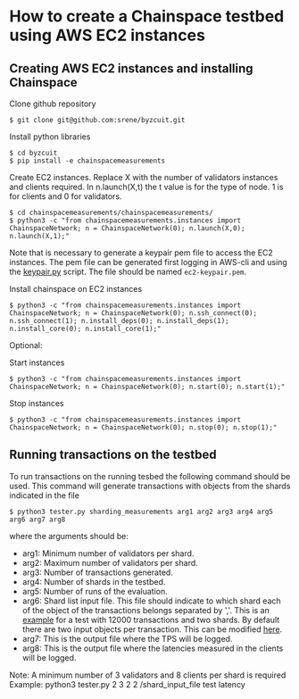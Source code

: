 
# How to create a Chainspace testbed using AWS EC2 instances

## Creating AWS EC2 instances and installing Chainspace 

Clone github repository
```shell
$ git clone git@github.com:srene/byzcuit.git
```

Install python libraries
```shell
$ cd byzcuit
$ pip install -e chainspacemeasurements
```

Create EC2 instances. Replace X with the number of validators instances and clients required. In n.launch(X,t) the t value is for the type of node. 1 is for clients and 0 for validators.
```shell
$ cd chainspacemeasurements/chainspacemeasurements/
$ python3 -c "from chainspacemeasurements.instances import ChainspaceNetwork; n = ChainspaceNetwork(0); n.launch(X,0); n.launch(X,1);"  
```
Note that is necessary to generate a keypair pem file to access the EC2 instances. The pem file can be generated first logging in AWS-cli and using the [keypair.py](https://github.com/srene/byzcuit/blob/master/chainspacemeasurements/chainspacemeasurements/keypair.py) script. The file should be named `ec2-keypair.pem`.


Install chainspace on EC2 instances
```shell
$ python3 -c "from chainspacemeasurements.instances import ChainspaceNetwork; n = ChainspaceNetwork(0); n.ssh_connect(0); n.ssh_connect(1); n.install_deps(0); n.install_deps(1); n.install_core(0); n.install_core(1);"
```

Optional:

Start instances
```shell
$ python3 -c "from chainspacemeasurements.instances import ChainspaceNetwork; n = ChainspaceNetwork(0); n.start(0); n.start(1);"
```

Stop instances
```shell
$ python3 -c "from chainspacemeasurements.instances import ChainspaceNetwork; n = ChainspaceNetwork(0); n.stop(0); n.stop(1);"
```

## Running transactions on the testbed

To run transactions on the running tesbed the following command should be used. This command will generate transactions with objects from the shards indicated in the file 

```shell
$ python3 tester.py sharding_measurements arg1 arg2 arg3 arg4 arg5 arg6 arg7 arg8 
```
where the arguments should be:

* arg1: Minimum number of validators per shard.
* arg2: Maximum number of validators per shard.
* arg3: Number of transactions generated.
* arg4: Number of shards in the testbed.
* arg5: Number of runs of the evaluation.
* arg6: Shard list input file. This file should indicate to which shard each of the object of the transactions belongs separated by ','. This is an [example](https://github.com/srene/byzcuit/blob/master/chainspacemeasurements/chainspacemeasurements/shards.txt) for a test with 12000 transactions and two shards. By default there are two input objects per transaction. This can be modified [here](https://github.com/srene/byzcuit/blob/79dc906b79c4b371b342760d6dc6a9ee540fc673/chainspacemeasurements/chainspacemeasurements/tester.py#L330).
* arg7: This is the output file where the TPS will be logged.
* arg8: This is the output file where the latencies measured in the clients will be logged.

Note: A minimum number of 3 validators and 8 clients per shard is required
Example: python3 tester.py 2 3 2 2 /shard_input_file test latency
